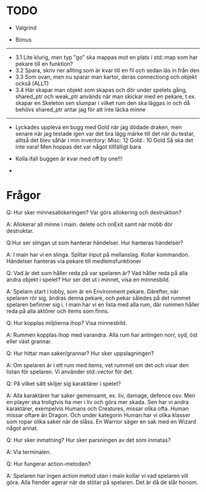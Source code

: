 # TODO

- Valgrind 


- Bonus
-----------------------------------------------------------------------------------------------------

- 3.1 Lite klurig, men typ "go" ska mappas mot en plats i std::map som har pekare till en funktion?
- 3.2 Spara, skriv ner allting som är kvar till en fil och sedan läs in från den
- 3.3 Som ovan, men nu sparar man kartor, deras connectiong och objekt också (ALLT)
- 3.4 Här skapar man objekt som skapas och dör under spelets gång, shared_ptr och weak_ptr används
när man skickar med en pekare, t.ex. skapar en Skeleton sen slumpar i vilket rum den ska läggas in och då behövs 
shared_ptr antar jag för att inte läcka minne

-------------------------------------------------------------------------------------------------------

- Lyckades uppleva en bugg med Gold när jag dödade draken, men senare när jag testade igen var det bra
lägg märke till det när du testar, alltså det blev såhär i min inventory:
Misc: 12 Gold
: 10 Gold
Så ska det inte vara! Men hoppas det var något tillfälligt bara

- Kolla ifall buggen är kvar med off by one!!!
- 




# Frågor

 Q: Hur sker minnesallokeringen? Var görs allokering och destruktion?
 
 A: Allokerar all minne i main. delete och onExit samt när mobb dör destruktar.
 
 Q:Hur ser slingan ut som hanterar händelser. Hur hanteras händelser?
 
 A: I main har vi en slinga. Splitar input på mellanslag. Kollar kommandon. Händelser hanteras via pekare till medlemsfunktioner
 
 Q: Vad är det som håller reda på var spelaren är? Vad håller reda på alla
andra objekt i spelet? Hur ser det ut i minnet, visa en minnesbild.

A: Spelarn start i lobby, som är en Environment pekare. Därefter, när spelaren rör sig, ändras denna pekare, och pekar således på det rummet spelaren befinner sig i. I main har vi en lista med alla rum, där rummen håller reda på alla aktörer och items som finns.

Q: Hur kopplas miljöerna ihop? Visa minnesbild.

A: Rummen kopplas ihop med varandra. Alla rum har antingen norr, syd, öst eller väst grannar.

Q: Hur hittar man saker/grannar? Hur sker uppslagningen?

A: Om spelaren är i ett rum med items, vet rummet om det och visar den listan för spelaren. Vi använder std::vector för det.

Q: På vilket sätt skiljer sig karaktärer i spelet?

A: Alla karaktärer har saker gemensamt, ex. liv, damage, defence osv. Men en player ska troligtvis ha mer i liv och göra mer skada. Sen har vi andra karaktärer, exempelvis Humans och Creatures, missar olika ofta. Human missar oftare än Dragon. Och under kategorin Human har vi olika klasser som ropar olika saker när de slåss. En Warrior säger en sak med en Wizard något annat.

Q: Hur sker inmatning? Hur sker parsningen av det som inmatas?

A: Via terminalen.

Q: Hur fungerar action-metoden?

A: Spelaren har ingen action metod utan i main kollar vi vad spelaren vill göra. Alla fiender agerar när de stötar på spelaren. Det är då de slår honom.
 
 
